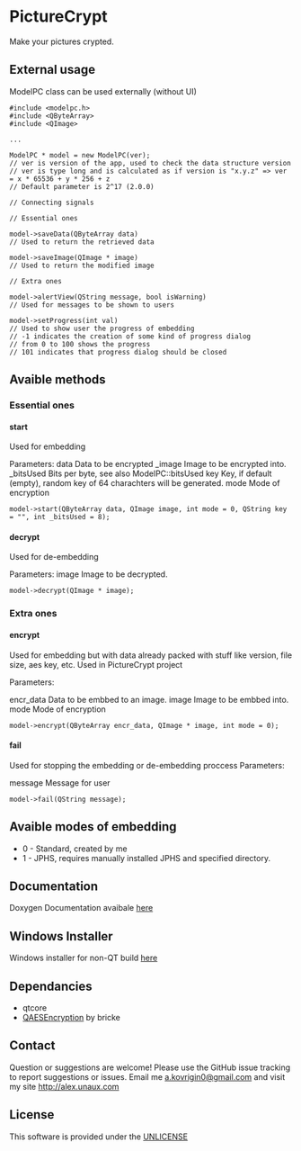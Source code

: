 # PictureCrypt
Make your pictures crypted.

## External usage 
ModelPC class can be used externally (without UI)
```
#include <modelpc.h>
#include <QByteArray>
#include <QImage>

...

ModelPC * model = new ModelPC(ver);
// ver is version of the app, used to check the data structure version
// ver is type long and is calculated as if version is "x.y.z" => ver = x * 65536 + y * 256 + z
// Default parameter is 2^17 (2.0.0)

// Connecting signals

// Essential ones

model->saveData(QByteArray data)
// Used to return the retrieved data

model->saveImage(QImage * image)
// Used to return the modified image

// Extra ones

model->alertView(QString message, bool isWarning)
// Used for messages to be shown to users

model->setProgress(int val)
// Used to show user the progress of embedding
// -1 indicates the creation of some kind of progress dialog
// from 0 to 100 shows the progress
// 101 indicates that progress dialog should be closed

```

## Avaible methods
### Essential ones
#### start
Used for embedding

Parameters:
data	Data to be encrypted
_image	Image to be encrypted into.
_bitsUsed	Bits per byte, see also ModelPC::bitsUsed
key	Key, if default (empty), random key of 64 charachters will be generated.
mode	Mode of encryption
```
model->start(QByteArray data, QImage image, int mode = 0, QString key = "", int _bitsUsed = 8);
```

#### decrypt
Used for de-embedding

Parameters:
image	Image to be decrypted.

```
model->decrypt(QImage * image);
```
### Extra ones
#### encrypt
Used for embedding but with data already packed with stuff like version, file size, aes key, etc.
Used in PictureCrypt project

Parameters:

encr_data	Data to be embbed to an image.
image	Image to be embbed into.
mode	Mode of encryption

```
model->encrypt(QByteArray encr_data, QImage * image, int mode = 0);
```
#### fail
Used for stopping the embedding or de-embedding proccess
Parameters:

message    Message for user
```
model->fail(QString message);
```

## Avaible modes of embedding
* 0 - Standard, created by me
* 1 - JPHS, requires manually installed JPHS and specified directory.

## Documentation
Doxygen Documentation avaibale [here](http://doc.alex.unaux.com/picturecrypt)

## Windows Installer
Windows installer for non-QT build [here](http://bit.ly/PictureCryptProject)

## Dependancies
* qtcore
* [QAESEncryption](https://github.com/bricke/Qt-AES) by bricke

## Contact
Question or suggestions are welcome!
Please use the GitHub issue tracking to report suggestions or issues.
Email me a.kovrigin0@gmail.com and visit my site http://alex.unaux.com

## License
This software is provided under the [UNLICENSE](http://unlicense.org/)